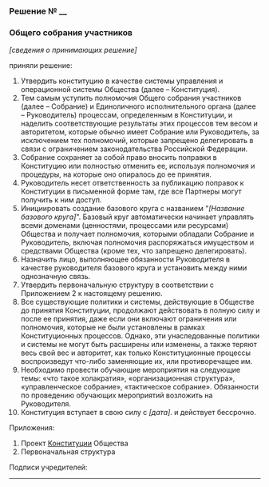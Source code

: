 ### Решение № __
### Общего собрания участников

_[сведения о принимающих решение]_

приняли решение:
1.  Утвердить конституцию в качестве системы управления и операционной системы Общества (далее – Конституция). 
2.  Тем самым уступить полномочия Общего собрания участников (далее – Собрание) и Единоличного исполнительного органа (далее – Руководитель) процессам, определенным в Конституции, и наделить соответствующие результаты этих процессов тем весом и авторитетом, которые обычно имеет Собрание или Руководитель, за исключением тех полномочий, которые запрещено делегировать в связи с ограничением законодательства Российской Федерации. 
3.  Собрание сохраняет за собой право вносить поправки в Конституцию или полностью отменить ее, используя полномочия и процедуры, на которые оно опиралось до ее принятия. 
4.  Руководитель несет ответственность за публикацию поправок к Конституции в письменной форме там, где все Партнеры могут получить к ним доступ.
5.  Инициировать создание базового круга с названием "_[Название базового круга]_". Базовый круг автоматически начинает управлять всеми доменами (ценностями, процессами или ресурсами) Общества и получает полномочия, которыми обладали Собрание и Руководитель, включая полномочия распоряжаться имуществом и средствами Общества (кроме тех, что запрещено делегировать).
6.  Назначить лицо, выполняющее обязанности Руководителя в качестве руководителя базового круга и установить между ними однозначную связь. 
7.  Утвердить первоначальную структуру в соответствии с Приложением 2 к настоящему решению.
8.  Все существующие политики и системы, действующие в Обществе до принятия Конституции, продолжают действовать в полную силу и после ее принятия, даже если они включают ограничения или полномочия, которые не были установлены в рамках Конституционных процессов. Однако, эти унаследованные политики и системы не могут быть расширены или изменены, а также теряют весь свой вес и авторитет, как только Конституционные процессы воспроизведут что-либо заменяющие их, или противоречащее им.
9.  Необходимо провести обучающие мероприятия на следующие темы: «что такое холакратия», «организационная структура», «управленческое собрание», «тактическое собрание». Обязанности по проведению обучающих мероприятий возложить на Руководителя. 
10. Конституция вступает в свою силу с _[дата]_. и действует бессрочно.


Приложения:
1.  Проект [Конституции](constitution.md) Общества
2.  Первоначальная структура




Подписи учредителей:

__________________ 
